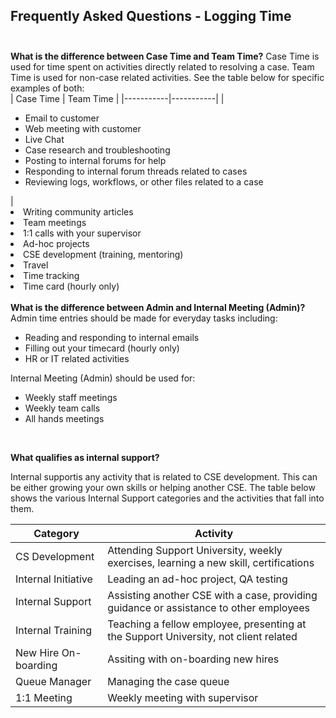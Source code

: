 ## **Frequently Asked Questions - Logging Time** <br><br>


**What is the difference between Case Time and Team Time?**
Case Time is used for time spent on activities directly related to resolving a case. Team Time is used for non-case related activities. See the table below for specific examples of both:<br>
| Case Time | Team Time |
|-----------|-----------|
|  <ul><li>Email to customer</li><li>Web meeting with customer</li><li>Live Chat</li><li>Case research and troubleshooting</li><li>Posting to internal forums for help</li><li>Responding to internal forum threads related to cases</li><li>Reviewing logs, workflows, or other files related to a case</li></ul> | <u1><li>Writing community articles</li><li>Team meetings</li><li>1:1 calls with your supervisor</li><li>Ad-hoc projects</li><li>CSE development (training, mentoring)</li><li>Travel</li><li>Time tracking</li><li>Time card (hourly only)</li><u1>
<br>
**What is the difference between Admin and Internal Meeting (Admin)?**<br>
Admin time entries should be made for everyday tasks including:
- Reading and responding to internal emails
- Filling out your timecard (hourly only)
- HR or IT related activities

Internal Meeting (Admin) should be used for:
- Weekly staff meetings
- Weekly team calls
- All hands meetings
<br>

**What qualifies as internal support?**<br>

Internal supportis any activity that is related to CSE development. This can be either growing your own skills or helping another CSE. The table below shows the various Internal Support categories and the activities that fall into them.<br>

| Category | Activity |
|---|---|
|CS Development | Attending Support University, weekly exercises, learning a new skill, certifications |
| Internal Initiative | Leading an ad-hoc project, QA testing |
| Internal Support | Assisting another CSE with a case, providing guidance or assistance to other employees |
| Internal Training | Teaching a fellow employee, presenting at the Support University, not client related |
|New Hire On-boarding | Assiting with on-boarding new hires |
| Queue Manager | Managing the case queue |
| 1:1 Meeting | Weekly meeting with supervisor |
